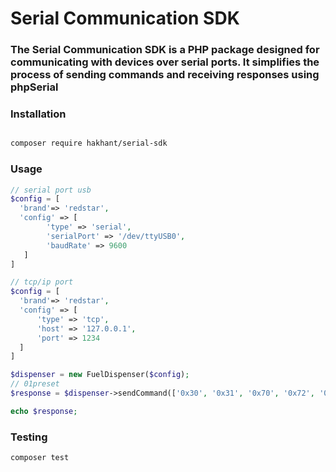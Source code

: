 
# Serial Communication SDK

### The Serial Communication SDK is a PHP package designed for communicating with devices over serial ports. It simplifies the process of sending commands and receiving responses using phpSerial

### Installation

```bash

composer require hakhant/serial-sdk

```

### Usage 

```php
// serial port usb
$config = [
  'brand'=> 'redstar',
  'config' => [
        'type' => 'serial', 
        'serialPort' => '/dev/ttyUSB0',
        'baudRate' => 9600
   ]
]

// tcp/ip port
$config = [
  'brand'=> 'redstar',
  'config' => [
      'type' => 'tcp',
      'host' => '127.0.0.1',
      'port' => 1234
  ]
]

$dispenser = new FuelDispenser($config);
// 01preset
$response = $dispenser->sendCommand(['0x30', '0x31', '0x70', '0x72', '0x65', '0x73', '0x65', '0x74']); 

echo $response;
```

### Testing

```bash
composer test

```
